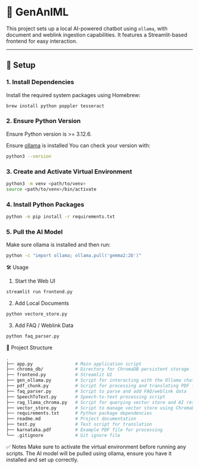 # 🧠 GenAnIML

This project sets up a local AI-powered chatbot using `ollama`, with document and weblink ingestion capabilities. It features a Streamlit-based frontend for easy interaction.

---

## 🚀 Setup

### 1. Install Dependencies

Install the required system packages using Homebrew:

```bash
brew install python poppler tesseract
```

### 2. Ensure Python Version
   
   Ensure Python version is >= 3.12.6.
   
   Ensure [ollama](https://ollama.com/download/windows) is installed
You can check your version with:

```bash
python3 --version
```
### 3. Create and Activate Virtual Environment
``` bash
python3 -m venv <path/to/venv>
source <path/to/venv>/bin/activate
```

### 4. Install Python Packages

```bash
python -m pip install -r requirements.txt
```

### 5. Pull the AI Model
   Make sure ollama is installed and then run:

```bash
python -c "import ollama; ollama.pull('gemma2:2b')"
```

🛠️ Usage

1. Start the Web UI

```bash
streamlit run frontend.py
```

2. Add Local Documents

```bash
python vectore_store.py
```

3. Add FAQ / Weblink Data

```bash
python faq_parser.py
```

📁 Project Structure

```bash
.
├── app.py                # Main application script
├── chroma_db/            # Directory for ChromaDB persistent storage
├── frontend.py           # Streamlit UI
├── gen_ollama.py         # Script for interacting with the Ollama chat model
├── pdf_chunk.py          # Script for processing and translating PDF files
├── faq_parser.py         # Script to parse and add FAQ/weblink data
├── SpeechToText.py       # Speech-to-text processing script
├── rag_llama_chroma.py   # Script for querying vector store and AI response generation
├── vector_store.py       # Script to manage vector store using ChromaDB
├── requirements.txt      # Python package dependencies
├── readme.md             # Project documentation
├── test.py               # Test script for translation
├── karnataka.pdf         # Example PDF file for processing
└── .gitignore            # Git ignore file
```

✅ Notes
Make sure to activate the virtual environment before running any scripts.
The AI model will be pulled using ollama, ensure you have it installed and set up correctly.
